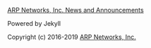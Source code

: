 [ARP Networks, Inc. News and Announcements](https://arpnetworks.com/news)

Powered by Jekyll

Copyright (c) 2016-2019 [ARP Networks, Inc.](https://arpnetworks.com)

